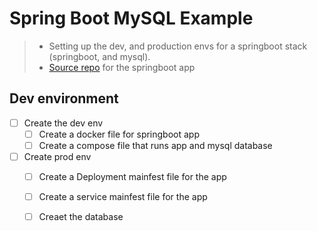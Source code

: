 # Spring Boot MySQL Example
> - Setting up the dev, and production envs for a springboot stack (springboot, and mysql).
> - [Source repo](https://github.com/springframeworkguru/spring-boot-mysql-example) for the springboot app 

## Dev environment
- [ ] Create the dev env
	- [ ] Create a docker file for springboot app
	- [ ] Create a compose file that runs app and mysql database
- [ ] Create prod env
	- [ ] Create a Deployment mainfest file for the app
	- [ ] Create a service mainfest file for the app
	- [ ] Creaet the database

